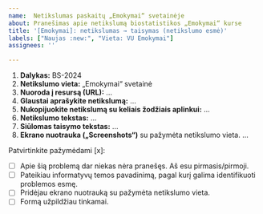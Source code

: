```yaml
---
name:  Netikslumas paskaitų „Emokymai“ svetainėje
about: Pranešimas apie netikslumą biostatistikos „Emokymai“ kurse
title: '[Emokymai]: netikslumas → taisymas (netikslumo esmė)'
labels: ["Naujas :new:", "Vieta: VU Emokymai"]
assignees: ''

---
```


<!-- ------------------------------------------------------------------ -->
<!--                                                                    -->
<!--  Apie netikslumus TESTUOSE rašykite tiesiai dėstytojui per „Teams“ -->
<!--                                                                    -->
<!-- ------------------------------------------------------------------ -->


<!-- 
  Temos PAVADINIME apibūdinkite netikslumo esmę, kuri padėtų 
  KITIEMS SKAITYTOJAMS GREITAI SUSIORIENTUOTI, kad apie šį netikslumą jau pranešta.
  1. Palikite dalį „[Emokymai]: “;
  2. Apibūdinkite netikslumo esmę. Jei galima, tokiu formatu: netikslumas → taisymas;
  Pvz.:
  „[Emokymai]: kopppiuteris → kompiuteris (rašyba)“
  „[Emokymai]: praleistas žodis "tačiau"“


 Apačioje patvirtinkite pažymėdami [x], kad formą užpildėte tinkamai:
 Tarp [, x, ir ] tarpų neturi būti:
     GERAI:  [x]
     BLOGAI: [ x ], [ x], arba [x ]


 „GitHub“ svetainėje atsakymus rašykite „Write“, 
 o rezultatą (prieš siųsdami) peržiūrėkite „Preview“ kortelėje.


Toliau užpildykite vietas, pažymėtas daugtaškiu.
-->



1. **Dalykas:** BS-2024
2. **Netikslumo vieta:** „Emokymai“ svetainė
3. **Nuoroda į resursą (URL):** ...
4. **Glaustai aprašykite netikslumą:** ... <!-- 4: Loginė klaida, fakto klaida, skaičiavimo klaida, rašybos klaida, skyrybos klaida, nesuderinti linksniai ar pan.-->
5. **Nukopijuokite netikslumą su keliais žodžiais aplinkui:** ... <!-- Naudojamas greitai paieškai dokumente -->
6. **Netikslumo tekstas:** ...
7. **Siūlomas taisymo tekstas:** ...
8. **Ekrano nuotrauka („Screenshots“)** su pažymėta netikslumo vieta.
... 
<!-- Galite įkelti/įklijuoti paveikslą spausdami Ctrl+V -->



<!-- --------------------------------------- -->
Patvirtinkite pažymėdami [x]:

- [ ] Apie šią problemą dar niekas nėra pranešęs. Aš esu pirmasis/pirmoji.
- [ ] Pateikiau informatyvų temos pavadinimą, pagal kurį galima identifikuoti problemos esmę.
- [ ] Pridėjau ekrano nuotrauką su pažymėta netikslumo vieta.
- [ ] Formą užpildžiau tinkamai.
